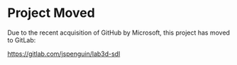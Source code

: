 Project Moved
=============

Due to the recent acquisition of GitHub by Microsoft, this project has moved to GitLab:

https://gitlab.com/jspenguin/lab3d-sdl
